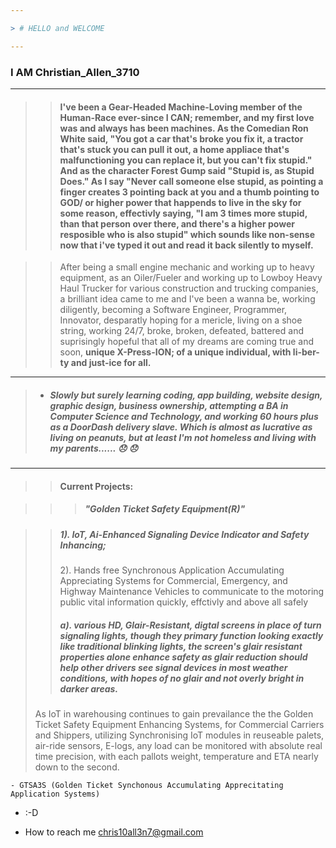 ```yaml
---

> # HELLO and WELCOME 

---
```

    
### I AM Christian_Allen_3710
    
---

>> #### I've been a Gear-Headed Machine-Loving member of the Human-Race ever-since I CAN; remember, and my first love was and always has been machines. As the Comedian Ron White said, "You got a car that's broke you fix it, a tractor that's stuck you can pull it out, a home appliace that's malfunctioning you can replace it, but you can't fix stupid." And as the character Forest Gump said "Stupid is, as Stupid Does." As I say "Never call someone else stupid, as pointing a finger creates 3 pointing back at you and a thumb pointing to GOD/ or higher power that happends to live in the sky for some reason, effectivly saying, "I am 3 times more stupid, than that person over there, and there's a higher power resposible who is also stupid" which sounds like non-sense now that i've typed it out and read it back silently to myself.  



>> After being a small engine mechanic and working up to heavy equipment, as an Oiler/Fueler and working up to Lowboy Heavy Haul Trucker for various construction and trucking companies, a brilliant idea came to me and I've been a wanna be, working diligently, becoming a Software Engineer, Programmer, Innovator, desparatly hoping for a mericle, living on a shoe string, working 24/7, broke, broken, defeated, battered and suprisingly hopeful that all of my dreams are coming true and soon, **unique X-Press-ION; of a unique individual, with li-ber-ty and just-ice for all.**

---



> - ##### Slowly but surely learning coding, app building, website design, graphic design, business ownership, attempting a BA in Computer Science and Technology, and working 60 hours plus as a DoorDash delivery slave. Which is almost as lucrative as living on peanuts, but at least I'm not homeless and living with my parents......  😞 😞
 
---


>> ####  Current Projects:



>>> ##### "Golden Ticket Safety Equipment(R)"



>> ##### 1). IoT, Ai-Enhanced Signaling Device Indicator and Safety Inhancing; 
>> 2). Hands free Synchronous Application  Accumulating Appreciating Systems for Commercial, Emergency, and Highway Maintenance Vehicles to communicate to the motoring public vital information quickly, effctivly and above all safely
>> ##### a). various HD, Glair-Resistant, digtal screens in place of turn signaling lights, though they primary function looking exactly like traditional blinking lights, the screen's glair resistant properties alone enhance safety as glair reduction should help other drivers see signal devices in most weather conditions, with hopes of no glair and not overly bright in darker areas.
>
>
> As IoT in warehousing continues to gain prevailance the the Golden Ticket Safety Equipment Enhancing Systems, for Commercial Carriers and Shippers, utilizing Synchronising IoT modules in reuseable palets, air-ride sensors, E-logs, any load can be monitored with absolute real time precision, with each pallots weight, temperature and ETA nearly down to the second. 

    - GTSA3S (Golden Ticket Synchonous Accumulating Apprecitating Application Systems) 

- :-D

-  How to reach me chris10all3n7@gmail.com
